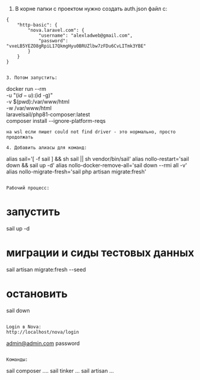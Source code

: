 1. В корне папки с проектом нужно создать auth.json файл с:
```
{
    "http-basic": {
        "nova.laravel.com": {
            "username": "alexladweb@gmail.com",
            "password": "vxeLB5YEZO8gRpiL17QkmgHyu0BRUZlbw7zFDu6CvLITmk3YBE"
        }
    }
}


3. Потом запустить:
```
docker run --rm \
    -u "$(id -u):$(id -g)" \
    -v $(pwd):/var/www/html \
    -w /var/www/html \
    laravelsail/php81-composer:latest \
    composer install --ignore-platform-reqs
```
на wsl если пишет could not find driver - это нормально, просто продолжать

4. Добавить алиасы для команд:
```
alias sail='[ -f sail ] && sh sail || sh vendor/bin/sail'
alias nollo-restart='sail down && sail up -d'
alias nollo-docker-remove-all='sail down --rmi all -v'
alias nollo-migrate-fresh='sail php artisan migrate:fresh'
```

Рабочий процесс:
```
# запустить
sail up -d

# миграции и сиды тестовых данных
sail artisan migrate:fresh --seed

# остановить
sail down
```

Login в Nova:
http://localhost/nova/login
```
admin@admin.com
password
```

Команды:
```
sail composer ....
sail tinker ...
sail artisan ...
```
